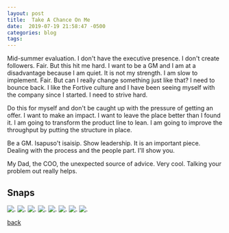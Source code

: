 ```yaml
---
layout: post
title:  Take A Chance On Me
date:  2019-07-19 21:58:47 -0500
categories: blog 
tags: 
---
```


Mid-summer evaluation. I don't have the executive presence. I don't create followers. Fair. But this hit me hard. I want to be a GM and I am at a disadvantage because I am quiet. It is not my strength. I am slow to implement. Fair. But can I really change something just like that? I need to bounce back. I like the Fortive culture and I have been seeing myself with the company since I started. I need to strive hard.

Do this for myself and don't be caught up with the pressure of getting an offer. I want to make an impact. I want to leave the place better than I found it. I am going to transform the product line to lean. I am going to improve the throughput by putting the structure in place.

Be a GM. Isapuso't isaisip. Show leadership. It is an important piece. Dealing with the process and the people part. I'll show you.

My Dad, the COO, the unexpected source of advice. Very cool. Talking your problem out really helps.

## Snaps

![](/assets/img/1907/20190714-crying.jpg ".")
![](/assets/img/1907/20190715-sean.jpg ".")
![](/assets/img/1907/20190715-swimmingbaby.jpg ".")
![](/assets/img/1907/20190716-itsback.jpg ".")
![](/assets/img/1907/20190718-millends.jpg ".")
![](/assets/img/1907/20190718-outforawalk.jpg ".")
![](/assets/img/1907/20190718-silliness.jpg ".")
![](/assets/img/1907/20190718-weirdness.jpg ".")

[back](/blog)
